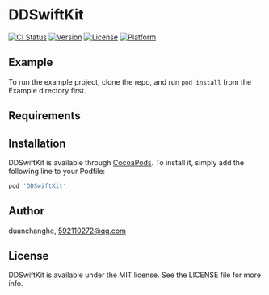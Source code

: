 # DDSwiftKit

[![CI Status](https://img.shields.io/travis/duanchanghe/DDSwiftKit.svg?style=flat)](https://travis-ci.org/duanchanghe/DDSwiftKit)
[![Version](https://img.shields.io/cocoapods/v/DDSwiftKit.svg?style=flat)](https://cocoapods.org/pods/DDSwiftKit)
[![License](https://img.shields.io/cocoapods/l/DDSwiftKit.svg?style=flat)](https://cocoapods.org/pods/DDSwiftKit)
[![Platform](https://img.shields.io/cocoapods/p/DDSwiftKit.svg?style=flat)](https://cocoapods.org/pods/DDSwiftKit)

## Example

To run the example project, clone the repo, and run `pod install` from the Example directory first.

## Requirements

## Installation

DDSwiftKit is available through [CocoaPods](https://cocoapods.org). To install
it, simply add the following line to your Podfile:

```ruby
pod 'DDSwiftKit'
```

## Author

duanchanghe, 592110272@qq.com

## License

DDSwiftKit is available under the MIT license. See the LICENSE file for more info.
